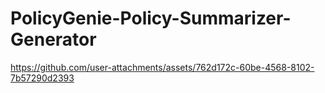 # PolicyGenie-Policy-Summarizer-Generator

https://github.com/user-attachments/assets/762d172c-60be-4568-8102-7b57290d2393
